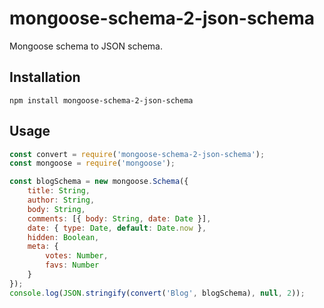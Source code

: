 # mongoose-schema-2-json-schema

Mongoose schema to JSON schema.

## Installation

```shell
npm install mongoose-schema-2-json-schema
```

## Usage

```js
const convert = require('mongoose-schema-2-json-schema');
const mongoose = require('mongoose');

const blogSchema = new mongoose.Schema({
    title: String,
    author: String,
    body: String,
    comments: [{ body: String, date: Date }],
    date: { type: Date, default: Date.now },
    hidden: Boolean,
    meta: {
        votes: Number,
        favs: Number
    }
});
console.log(JSON.stringify(convert('Blog', blogSchema), null, 2));
```